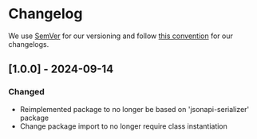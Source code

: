 # Changelog

We use [SemVer](https://semver.org/) for our versioning and follow [this convention](https://keepachangelog.com/en/1.1.0/) for our changelogs.


## [1.0.0] - 2024-09-14

### Changed

- Reimplemented package to no longer be based on 'jsonapi-serializer' package
- Change package import to no longer require class instantiation
